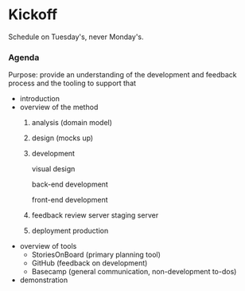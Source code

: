 # Kickoff

Schedule on Tuesday's, never Monday's.

### Agenda

Purpose: provide an understanding of the development and feedback process and the tooling to support that

* introduction
* overview of the method
  1. analysis \(domain model\)
  2. design \(mocks up\)
  3. development

       visual design

       back-end development

       front-end development

  4. feedback review server staging server
  5. deployment production
* overview of tools
  * StoriesOnBoard \(primary planning tool\)
  * GitHub \(feedback on development\)
  * Basecamp \(general communication, non-development to-dos\)
* demonstration
